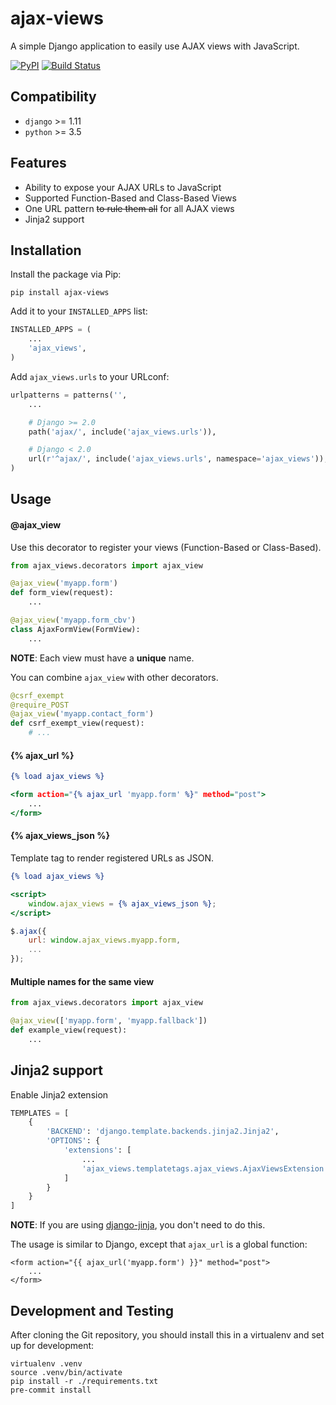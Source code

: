 # ajax-views
A simple Django application to easily use AJAX views with JavaScript.

[![PyPI](https://img.shields.io/pypi/v/ajax-views.svg)](https://pypi.org/project/ajax-views/)
[![Build Status](https://travis-ci.org/dldevinc/ajax-views.svg?branch=master)](https://travis-ci.org/dldevinc/ajax-views)

## Compatibility
* `django` >= 1.11
* `python` >= 3.5

## Features
* Ability to expose your AJAX URLs to JavaScript
* Supported Function-Based and Class-Based Views
* One URL pattern ~~to rule them all~~ for all AJAX views
* Jinja2 support

## Installation
Install the package via Pip:

```
pip install ajax-views
```

Add it to your `INSTALLED_APPS` list:

```python
INSTALLED_APPS = (
    ...
    'ajax_views',
)
```

Add `ajax_views.urls` to your URLconf:

```python
urlpatterns = patterns('',
    ...

    # Django >= 2.0
    path('ajax/', include('ajax_views.urls')),

    # Django < 2.0
    url(r'^ajax/', include('ajax_views.urls', namespace='ajax_views')),
)
```

## Usage
#### @ajax_view
Use this decorator to register your views (Function-Based or Class-Based).
```python
from ajax_views.decorators import ajax_view

@ajax_view('myapp.form')
def form_view(request):
    ...

@ajax_view('myapp.form_cbv')
class AjaxFormView(FormView):
    ...
```
**NOTE**: Each view must have a **unique** name.

You can combine `ajax_view` with other decorators.
```python
@csrf_exempt
@require_POST
@ajax_view('myapp.contact_form')
def csrf_exempt_view(request):
    # ...
```

#### {% ajax_url %}
```djangotemplate
{% load ajax_views %}

<form action="{% ajax_url 'myapp.form' %}" method="post">
    ...
</form>
```

#### {% ajax_views_json %}
Template tag to render registered URLs as JSON.
```djangotemplate
{% load ajax_views %}

<script>
    window.ajax_views = {% ajax_views_json %};
</script>
```

```javascript
$.ajax({
    url: window.ajax_views.myapp.form,
    ...
});
```

#### Multiple names for the same view
```python
from ajax_views.decorators import ajax_view

@ajax_view(['myapp.form', 'myapp.fallback'])
def example_view(request):
    ...
```

## Jinja2 support
Enable Jinja2 extension
```python
TEMPLATES = [
    {
        'BACKEND': 'django.template.backends.jinja2.Jinja2',
        'OPTIONS': {
            'extensions': [
                ...
                'ajax_views.templatetags.ajax_views.AjaxViewsExtension',
            ]
        }
    }
]
```

**NOTE**: If you are using [django-jinja](https://niwinz.github.io/django-jinja/latest/), you don't need to do this.

The usage is similar to Django, except that `ajax_url` is a global function:
```jinja2
<form action="{{ ajax_url('myapp.form') }}" method="post">
    ...
</form>
```

## Development and Testing
After cloning the Git repository, you should install this
in a virtualenv and set up for development:
```shell script
virtualenv .venv
source .venv/bin/activate
pip install -r ./requirements.txt
pre-commit install
```
